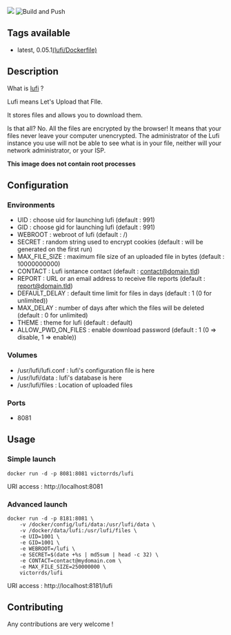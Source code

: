 ![](https://framagit.org/luc/lufi/raw/master/themes/default/public/img/lufi128.png)
![Build and Push](https://github.com/victor-rds/docker-lufi/workflows/Build%20and%20Push/badge.svg)

## Tags available
* latest, 0.05.1[(lufi/Dockerfile)](./Dockerfile)

## Description
What is [lufi](https://framagit.org/luc/lufi) ?

Lufi means Let's Upload that FIle.

It stores files and allows you to download them.

Is that all? No. All the files are encrypted by the browser! It means that your files never leave your computer unencrypted. The administrator of the Lufi instance you use will not be able to see what is in your file, neither will your network administrator, or your ISP.

**This image does not contain root processes**

## Configuration
### Environments
* UID : choose uid for launching lufi (default : 991)
* GID : choose gid for launching lufi (default : 991)
* WEBROOT : webroot of lufi (default : /)
* SECRET : random string used to encrypt cookies (default : will be generated on the first run)
* MAX_FILE_SIZE : maximum file size of an uploaded file in bytes (default : 10000000000)
* CONTACT : Lufi isntance contact (default : contact@domain.tld)
* REPORT : URL or an email address to receive file reports (default : report@domain.tld)
* DEFAULT_DELAY : default time limit for files in days (default : 1 (0 for unlimited))
* MAX_DELAY : number of days after which the files will be deleted (default : 0 for unlimited)
* THEME : theme for lufi (default : default)
* ALLOW_PWD_ON_FILES : enable download password (default : 1 (0 => disable, 1 => enable))

### Volumes
* /usr/lufi/lufi.conf : lufi's configuration file is here
* /usr/lufi/data : lufi's database is here
* /usr/lufi/files : Location of uploaded files

### Ports
* 8081

## Usage
### Simple launch
```shell
docker run -d -p 8081:8081 victorrds/lufi
```
URI access : http://localhost:8081

### Advanced launch
```shell
docker run -d -p 8181:8081 \
    -v /docker/config/lufi/data:/usr/lufi/data \
    -v /docker/data/lufi:/usr/lufi/files \
    -e UID=1001 \
    -e GID=1001 \
    -e WEBROOT=/lufi \
    -e SECRET=$(date +%s | md5sum | head -c 32) \
    -e CONTACT=contact@mydomain.com \
    -e MAX_FILE_SIZE=250000000 \
    victorrds/lufi
```
URI access : http://localhost:8181/lufi

## Contributing
Any contributions are very welcome !
